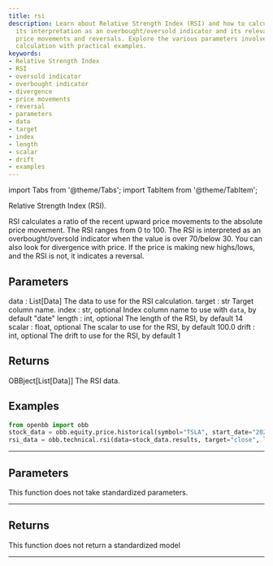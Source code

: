 ```yaml
---
title: rsi
description: Learn about Relative Strength Index (RSI) and how to calculate it. Understand
  its interpretation as an overbought/oversold indicator and its relevance in identifying
  price movements and reversals. Explore the various parameters involved in the RSI
  calculation with practical examples.
keywords:
- Relative Strength Index
- RSI
- oversold indicator
- overbought indicator
- divergence
- price movements
- reversal
- parameters
- data
- target
- index
- length
- scalar
- drift
- examples
---
```



<!-- markdownlint-disable MD012 MD031 MD033 -->

import Tabs from '@theme/Tabs';
import TabItem from '@theme/TabItem';

Relative Strength Index (RSI).

RSI calculates a ratio of the recent upward price movements to the absolute price
movement. The RSI ranges from 0 to 100.
The RSI is interpreted as an overbought/oversold indicator when
the value is over 70/below 30. You can also look for divergence with price. If
the price is making new highs/lows, and the RSI is not, it indicates a reversal.

Parameters
----------
data : List[Data]
The data to use for the RSI calculation.
target : str
Target column name.
index : str, optional
Index column name to use with `data`, by default "date"
length : int, optional
The length of the RSI, by default 14
scalar : float, optional
The scalar to use for the RSI, by default 100.0
drift : int, optional
The drift to use for the RSI, by default 1

Returns
-------
OBBject[List[Data]]
The RSI data.

Examples
--------
```python
from openbb import obb
stock_data = obb.equity.price.historical(symbol="TSLA", start_date="2023-01-01", provider="fmp")
rsi_data = obb.technical.rsi(data=stock_data.results, target="close", length=14, scalar=100.0, drift=1)
```


---

## Parameters

This function does not take standardized parameters.

---

## Returns

This function does not return a standardized model

---

